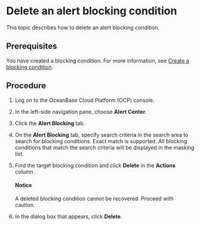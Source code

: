 # Delete an alert blocking condition

This topic describes how to delete an alert blocking condition. 

## Prerequisites

You have created a blocking condition. For more information, see [Create a blocking condition](../800.manage-blocking-conditions/100.create-a-blocking-condition.md). 

## Procedure

1. Log on to the OceanBase Cloud Platform (OCP) console. 

2. In the left-side navigation pane, choose **Alert Center**. 

3. Click the **Alert Blocking** tab. 

4. On the **Alert Blocking** tab, specify search criteria in the search area to search for blocking conditions. Exact match is supported. All blocking conditions that match the search criteria will be displayed in the masking list. 

5. Find the target blocking condition and click **Delete** in the **Actions** column. 

   <main id="notice" type='notice'><h4>Notice</h4>

   <p>A deleted blocking condition cannot be recovered. Proceed with caution. </p>   </main>

6. In the dialog box that appears, click **Delete**. 
